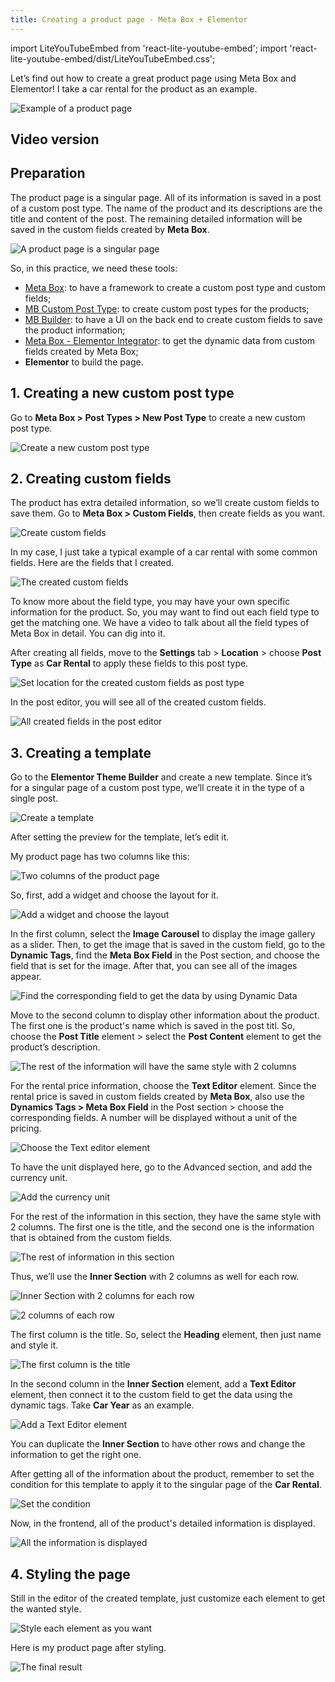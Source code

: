 ```yaml
---
title: Creating a product page - Meta Box + Elementor
---
```

import LiteYouTubeEmbed from 'react-lite-youtube-embed';
import 'react-lite-youtube-embed/dist/LiteYouTubeEmbed.css';

Let’s find out how to create a great product page using Meta Box and Elementor! I take a car rental for the product as an example.

![Example of a product page](https://i.imgur.com/eR5DcdE.png)

## Video version

<LiteYouTubeEmbed id='gI0M5nuzPj8' />

## Preparation

The product page is a singular page. All of its information is saved in a post of a custom post type. The name of the product and its descriptions are the title and content of the post. The remaining detailed information will be saved in the custom fields created by **Meta Box**.

![A product page is a singular page](https://i.imgur.com/DaLle8J.png)

So, in this practice, we need these tools:

* [Meta Box](https://wordpress.org/plugins/meta-box/): to have a framework to create a custom post type and custom fields;
* [MB Custom Post Type](https://metabox.io/plugins/custom-post-type/): to create custom post types for the products;
* [MB Builder](https://metabox.io/plugins/meta-box-builder/): to have a UI on the back end to create custom fields to save the product information;
* [Meta Box - Elementor Integrator](https://metabox.io/plugins/mb-elementor-integrator/): to get the dynamic data from custom fields created by Meta Box;
* **Elementor** to build the page.

## 1. Creating a new custom post type

Go to **Meta Box > Post Types > New Post Type** to create a new custom post type.

![Create a new custom post type](https://i.imgur.com/1UoEKF3.png)

## 2. Creating custom fields

The product has extra detailed information, so we’ll create custom fields to save them. Go to **Meta Box > Custom Fields**, then create fields as you want.

![Create custom fields](https://i.imgur.com/RLzyil1.png)

In my case, I just take a typical example of a car rental with some common fields. Here are the fields that I created.

![The created custom fields](https://i.imgur.com/W1deiPo.png)

To know more about the field type, you may have your own specific information for the product. So, you may want to find out each field type to get the matching one. We have a video to talk about all the field types of Meta Box in detail. You can dig into it.

After creating all fields, move to the **Settings** tab > **Location** > choose **Post Type** as **Car Rental** to apply these fields to this post type.

![Set location for the created custom fields as post type](https://i.imgur.com/I1gm1Oa.png)

In the post editor, you will see all of the created custom fields.

![All created fields in the post editor](https://i.imgur.com/SjBBCpL.png)

## 3. Creating a template

Go to the **Elementor Theme Builder** and create a new template. Since it’s for a singular page of a custom post type, we’ll create it in the type of a single post.

![Create a template](https://i.imgur.com/yyXmCoo.png)

After setting the preview for the template, let’s edit it.

My product page has two columns like this:

![Two columns of the product page](https://i.imgur.com/YcW9Ksx.png)

So, first, add a widget and choose the layout for it.

![Add a widget and choose the layout](https://i.imgur.com/qgwzmNm.png)

In the first column, select the **Image Carousel** to display the image gallery as a slider. Then, to get the image that is saved in the custom field, go to the **Dynamic Tags**, find the **Meta Box Field** in the Post section, and choose the field that is set for the image. After that, you can see all of the images appear.

![Find the corresponding field to get the data by using Dynamic Data](https://i.imgur.com/RkfR1jo.gif)

Move to the second column to display other information about the product. The first one is the product's name which is saved in the post titl. So, choose the **Post Title** element > select the **Post Content** element to get the product’s description.

![The rest of the information will have the same style with 2 columns](https://i.imgur.com/3uJDuKv.png)

For the rental price information, choose the **Text Editor** element. Since the rental price is saved in custom fields created by **Meta Box**, also use the **Dynamics Tags > Meta Box Field** in the Post section > choose the corresponding fields. A number will be displayed without a unit of the pricing.

![Choose the Text editor element](https://i.imgur.com/JKWxASC.gif)

To have the unit displayed here, go to the Advanced section, and add the currency unit.

![Add the currency unit](https://i.imgur.com/M9prrn2.png)

For the rest of the information in this section, they have the same style with 2 columns. The first one is the title, and the second one is the information that is obtained from the custom fields.

![The rest of information in this section](https://i.imgur.com/SDHPQ9D.png)

Thus, we’ll use the **Inner Section** with 2 columns as well for each row.

![Inner Section with 2 columns for each row](https://i.imgur.com/quyDxUW.png)

![2 columns of each row](https://i.imgur.com/HDkwhM1.png)

The first column is the title. So, select the **Heading** element, then just name and style it.

![The first column is the title](https://i.imgur.com/uSpRUnR.png)

In the second column in the **Inner Section** element, add a **Text Editor** element, then connect it to the custom field to get the data using the dynamic tags. Take **Car Year** as an example.

![Add a Text Editor element](https://i.imgur.com/dsNR88Q.gif)

You can duplicate the **Inner Section** to have other rows and change the information to get the right one.

After getting all of the information about the product, remember to set the condition for this template to apply it to the singular page of the **Car Rental**.

![Set the condition](https://i.imgur.com/ykzuUrs.png)

Now, in the frontend, all of the product's detailed information is displayed.

![All the information is displayed](https://i.imgur.com/Ije0Xxw.png)

## 4. Styling the page

Still in the editor of the created template, just customize each element to get the wanted style.

![Style each element as you want](https://i.imgur.com/Nek1KHd.png)

Here is my product page after styling.

![The final result](https://i.imgur.com/eR5DcdE.png)
